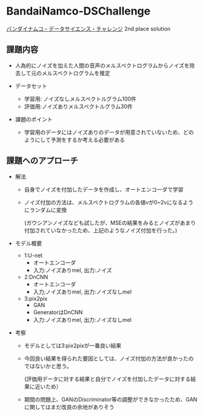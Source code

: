 # BandaiNamco-DSChallenge

[バンダイナムコ・データサイエンス・チャレンジ](https://athletix.run/challenges/czaMEOxQG)  2nd place solution



## 課題内容

- 人為的にノイズを加えた人間の音声のメルスペクトログラムからノイズを除去して元のメルスペクトログラムを推定

  

- データセット
  - 学習用: ノイズなしメルスペクトルグラム100件
  - 評価用:ノイズありメルスペクトルグラム30件



- 課題のポイント
  - 学習用のデータにはノイズありのデータが用意されていないため、どのようにして予測をするか考える必要がある



## 課題へのアプローチ

- 解法

  - 自身でノイズを付加したデータを作成し、オートエンコーダで学習

  - ノイズ付加の方法は、メルスペクトログラムの各値vが0~2vになるようにランダムに変換

    (ガウシアンノイズなども試したが、MSEの結果をみるとノイズがあまり付加されていなかったため、上記のようなノイズ付加を行った。)



- モデル概要
  - 1:U-net
    - オートエンコーダ
    - 入力:ノイズありmel, 出力:ノイズ
  - 2:DnCNN
    - オートエンコーダ
    - 入力;ノイズありmel, 出力:ノイズなしmel
  - 3:pix2pix
    - GAN
    - GeneratorはDnCNN
    - 入力:ノイズありmel, 出力:ノイズなしmel



- 考察

  - モデルとしては3:pix2pixが一番良い結果

  - 今回良い結果を得られた要因としては、ノイズ付加の方法が良かったのではないかと思う。

    (評価用データに対する結果と自分でノイズを付加したデータに対する結果に近いため）

  - 期間の問題上、GANのDiscriminator等の調整ができなかったため、GANに関してはまだ改良の余地がありそう
